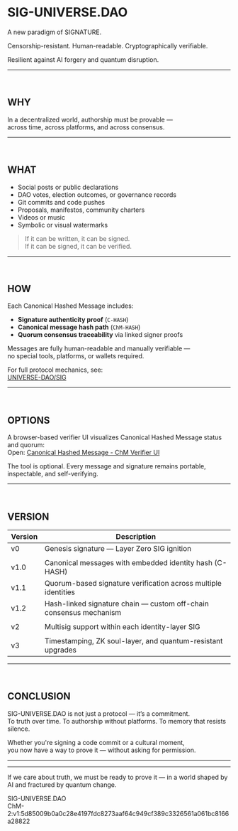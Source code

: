 # SIG-UNIVERSE.DAO

A new paradigm of SIGNATURE.
 
Censorship-resistant. Human-readable. Cryptographically verifiable.
  
Resilient against AI forgery and quantum disruption.

---

<br>

## WHY

In a decentralized world, authorship must be provable —  
across time, across platforms, and across consensus.

---

<br>

## WHAT

- Social posts or public declarations  
- DAO votes, election outcomes, or governance records  
- Git commits and code pushes  
- Proposals, manifestos, community charters  
- Videos or music  
- Symbolic or visual watermarks

> If it can be written, it can be signed.  
> If it can be signed, it can be verified.

---

<br>

## HOW

Each Canonical Hashed Message includes:

- **Signature authenticity proof** (`C-HASH`)  
- **Canonical message hash path** (`ChM-HASH`)  
- **Quorum consensus traceability** via linked signer proofs  

Messages are fully human-readable and manually verifiable —  
no special tools, platforms, or wallets required.

For full protocol mechanics, see:  
[UNIVERSE-DAO/SIG](https://github.com/UNIVERSE-DAO/SIG)

---

<br>

## OPTIONS

A browser-based verifier UI visualizes Canonical Hashed Message status and quorum:   
Open: [Canonical Hashed Message - ChM Verifier UI](https://universe-dao.github.io/SIG/index.html)

The tool is optional. Every message and signature remains portable, inspectable, and self-verifying.

---

<br>

## VERSION

| Version | Description                                                          |
|---------|----------------------------------------------------------------------|
| v0      | Genesis signature — Layer Zero SIG ignition                          |
|||
| v1.0    | Canonical messages with embedded identity hash (C-HASH)              |
| v1.1    | Quorum-based signature verification across multiple identities       |
| v1.2    | Hash-linked signature chain — custom off-chain consensus mechanism   |
|||
| v2      | Multisig support within each identity-layer SIG                      |
|||
| v3      | Timestamping, ZK soul-layer, and quantum-resistant upgrades          |

---

<br>

## CONCLUSION

SIG-UNIVERSE.DAO is not just a protocol — it’s a commitment.  
To truth over time. To authorship without platforms. To memory that resists silence.

Whether you're signing a code commit or a cultural moment,  
you now have a way to prove it — without asking for permission.

---
---
If we care about truth, we must be ready to prove it — in a world shaped by AI and fractured by quantum change.

SIG-UNIVERSE.DAO  
ChM-2:v1:5d85009b0a0c28e4197fdc8273aaf64c949cf389c3326561a061bc8166a28822

